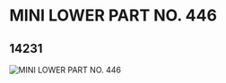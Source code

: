 # MINI LOWER PART NO. 446
## 14231
![MINI LOWER PART NO. 446](https://lc-www-live-s.legocdn.com/media/bricks/5/2/6037625.jpg)
